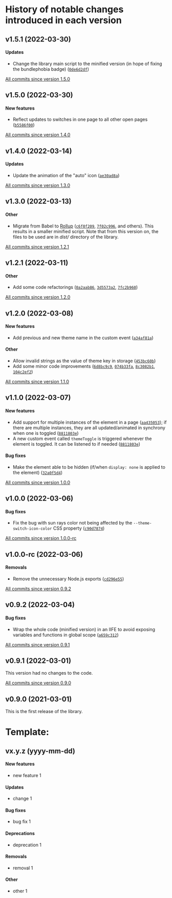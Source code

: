 # History of notable changes introduced in each version

## v1.5.1 (2022-03-30)
#### Updates
  - Change the library main script to the minified version (in hope of fixing the bundlephobia badge) ([`0de6d2df`](https://github.com/mahozad/theme-switch/commit/0de6d2df))

[All commits since version 1.5.0](https://github.com/mahozad/theme-switch/compare/v1.5.0...v1.5.1)

## v1.5.0 (2022-03-30)
#### New features
  - Reflect updates to switches in one page to all other open pages ([`b5586f00`](https://github.com/mahozad/theme-switch/commit/b5586f00))

[All commits since version 1.4.0](https://github.com/mahozad/theme-switch/compare/v1.4.0...v1.5.0)

## v1.4.0 (2022-03-14)
#### Updates
  - Update the animation of the "auto" icon ([`ae30ad8a`](https://github.com/mahozad/theme-switch/commit/ae30ad8a))

[All commits since version 1.3.0](https://github.com/mahozad/theme-switch/compare/v1.3.0...v1.4.0)

## v1.3.0 (2022-03-13)
#### Other
  - Migrate from Babel to [Rollup](https://rollupjs.org/) ([`c6f0f209`](https://github.com/mahozad/theme-switch/commit/c6f0f209), [`7f02c996`](https://github.com/mahozad/theme-switch/commit/7f02c996), and others).
    This results in a smaller minified script.
    Note that from this version on, the files to be used are in *dist/* directory of the library.

[All commits since version 1.2.1](https://github.com/mahozad/theme-switch/compare/v1.2.1...v1.3.0)

## v1.2.1 (2022-03-11)
#### Other
  - Add some code refactorings ([`0a2aab86`](https://github.com/mahozad/theme-switch/commit/0a2aab86), [`3d5573a2`](https://github.com/mahozad/theme-switch/commit/3d5573a2), [`7fc2b960`](https://github.com/mahozad/theme-switch/commit/7fc2b960))

[All commits since version 1.2.0](https://github.com/mahozad/theme-switch/compare/v1.2.0...v1.2.1)

## v1.2.0 (2022-03-08)
#### New features
  - Add previous and new theme name in the custom event ([`a34af81a`](https://github.com/mahozad/theme-switch/commit/a34af81a))
#### Other
  - Allow invalid strings as the value of theme key in storage ([`453bc60b`](https://github.com/mahozad/theme-switch/commit/453bc60b))
  - Add some minor code improvements ([`6d8bc9c9`](https://github.com/mahozad/theme-switch/commit/6d8bc9c9), [`074b33fa`](https://github.com/mahozad/theme-switch/commit/074b33fa), [`8c3082b1`](https://github.com/mahozad/theme-switch/commit/8c3082b1), [`104c2ef2`](https://github.com/mahozad/theme-switch/commit/104c2ef2))

[All commits since version 1.1.0](https://github.com/mahozad/theme-switch/compare/v1.1.0...v1.2.0)

## v1.1.0 (2022-03-07)
#### New features
  - Add support for multiple instances of the element in a page ([`aa435053`](https://github.com/mahozad/theme-switch/commit/aa435053));
    if there are multiple instances, they are all updated/animated in synchrony when one is toggled ([`8811803e`](https://github.com/mahozad/theme-switch/commit/8811803e))
  - A new custom event called `themeToggle` is triggered whenever the element is toggled. It can be listened to if needed ([`8811803e`](https://github.com/mahozad/theme-switch/commit/8811803e))
#### Bug fixes
  - Make the element able to be hidden (if/when `display: none` is applied to the element) ([`32a0f5d4`](https://github.com/mahozad/theme-switch/commit/32a0f5d4))

[All commits since version 1.0.0](https://github.com/mahozad/theme-switch/compare/v1.0.0...v1.1.0)

## v1.0.0 (2022-03-06)
#### Bug fixes
  - Fix the bug with sun rays color not being affected by the `--theme-switch-icon-color` CSS property ([`c90d7874`](https://github.com/mahozad/theme-switch/commit/c90d7874))

[All commits since version 1.0.0-rc](https://github.com/mahozad/theme-switch/compare/v1.0.0-rc...v1.0.0)

## v1.0.0-rc (2022-03-06)
#### Removals
  - Remove the unnecessary Node.js exports ([`cd296e55`](https://github.com/mahozad/theme-switch/commit/cd296e55))

[All commits since version 0.9.2](https://github.com/mahozad/theme-switch/compare/v0.9.2...v1.0.0-rc)

## v0.9.2 (2022-03-04)
#### Bug fixes
  - Wrap the whole code (minified version) in an IIFE to avoid exposing variables and functions in global scope ([`a659c312`](https://github.com/mahozad/theme-switch/commit/a659c312))

[All commits since version 0.9.1](https://github.com/mahozad/theme-switch/compare/v0.9.1...v0.9.2)

## v0.9.1 (2022-03-01)
This version had no changes to the code.

[All commits since version 0.9.0](https://github.com/mahozad/theme-switch/compare/v0.9.0...v0.9.1)

## v0.9.0 (2021-03-01)
This is the first release of the library.


[comment]: <> (NOTE: Be aware that modifying the format of this file might impact the script that makes the body of GitHub releases)


# Template:
## vx.y.z (yyyy-mm-dd)
#### New features
  - new feature 1
#### Updates
  - change 1
#### Bug fixes
  - bug fix 1
#### Deprecations
  - deprecation 1
#### Removals
  - removal 1
#### Other
  - other 1
